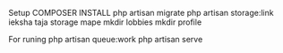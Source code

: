Setup
COMPOSER INSTALL
php artisan migrate
php artisan storage:link
ieksha taja storage mape
mkdir lobbies 
mkdir profile

For runing
php artisan queue:work
php artisan serve
